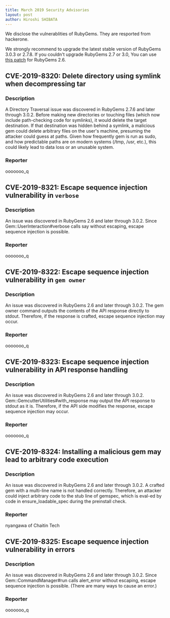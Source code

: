 ```yaml
---
title: March 2019 Security Advisories
layout: post
author: Hiroshi SHIBATA
---
```


We disclose the vulnerablities of RubyGems. They are resported from hackerone.

We strongly recommend to upgrade the latest stable version of RubyGems 3.0.3 or 2.7.8.
If you couldn't upgrade RubyGems 2.7 or 3.0, You can use [this patch](https://bugs.ruby-lang.org/attachments/7662) for RubyGems 2.6.

## CVE-2019-8320: Delete directory using symlink when decompressing tar

### Description

A Directory Traversal issue was discovered in RubyGems 2.7.6 and later through 3.0.2.
Before making new directories or touching files (which now include
path-checking code for symlinks), it would delete the target
destination. If that destination was hidden behind a symlink, a
malicious gem could delete arbitrary files on the user's machine,
presuming the attacker could guess at paths. Given how frequently gem is run
as sudo, and how predictable paths are on modern systems (/tmp,
/usr, etc.), this could likely lead to data loss or an unusable
system.

### Reporter

ooooooo_q


## CVE-2019-8321: Escape sequence injection vulnerability in `verbose`

### Description

An issue was discovered in RubyGems 2.6 and later through 3.0.2.
Since Gem::UserInteraction#verbose calls say without escaping, escape
sequence injection is possible.

### Reporter

ooooooo_q

## CVE-2019-8322: Escape sequence injection vulnerability in `gem owner`

### Description

An issue was discovered in RubyGems 2.6 and later through 3.0.2.
The gem owner command outputs the contents of the API response directly
to stdout. Therefore, if the response is crafted, escape sequence
injection may occur.

### Reporter

ooooooo_q

## CVE-2019-8323: Escape sequence injection vulnerability in API response handling

### Description

An issue was discovered in RubyGems 2.6 and later through 3.0.2.
Gem::GemcutterUtilities#with_response may output the API response to
stdout as it is. Therefore, if the API side modifies the response,
escape sequence injection may occur.

### Reporter

ooooooo_q

## CVE-2019-8324: Installing a malicious gem may lead to arbitrary code execution

### Description

An issue was discovered in RubyGems 2.6 and later through 3.0.2.
A crafted gem with a multi-line name is not handled correctly.
Therefore, an attacker could inject arbitrary code to the stub line of
gemspec, which is eval-ed by code in ensure_loadable_spec during
the preinstall check.

### Reporter

nyangawa of Chaitin Tech

## CVE-2019-8325: Escape sequence injection vulnerability in errors

### Description

An issue was discovered in RubyGems 2.6 and later through 3.0.2.
Since Gem::CommandManager#run calls alert_error without escaping,
escape sequence injection is possible. (There are many ways to cause
an error.)

### Reporter

ooooooo_q
